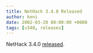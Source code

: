 ```yaml
---
title: NetHack 3.4.0 Released
author: keni
date: 2002-03-20 00:00:00 +0000
tags: [v340, releases]
---
```

NetHack 3.4.0 [released][version-340].

[version-340]: {{site.baseurl}}/v340/release.html
